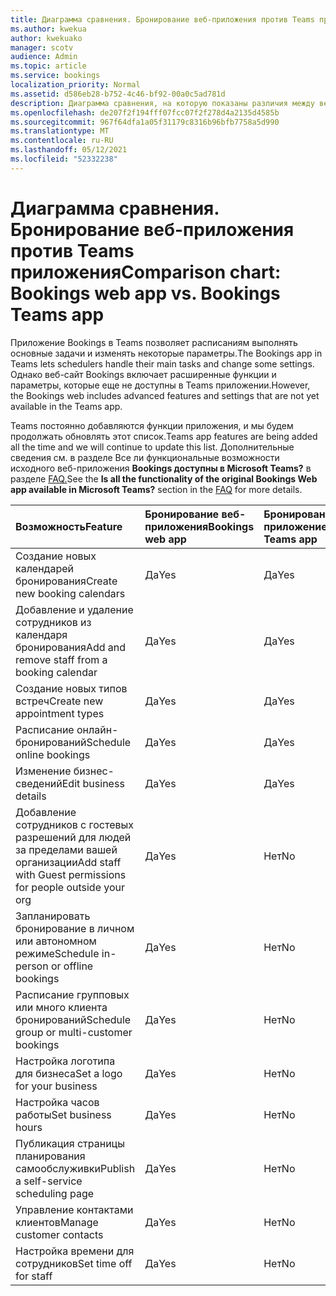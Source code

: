 ```yaml
---
title: Диаграмма сравнения. Бронирование веб-приложения против Teams приложения
ms.author: kwekua
author: kwekuako
manager: scotv
audience: Admin
ms.topic: article
ms.service: bookings
localization_priority: Normal
ms.assetid: d586eb28-b752-4c46-bf92-00a0c5ad781d
description: Диаграмма сравнения, на которую показаны различия между веб-приложением Bookings и приложением Bookings Teams.
ms.openlocfilehash: de207f2f194fff07fcc07f2f278d4a2135d4585b
ms.sourcegitcommit: 967f64dfa1a05f31179c8316b96bfb7758a5d990
ms.translationtype: MT
ms.contentlocale: ru-RU
ms.lasthandoff: 05/12/2021
ms.locfileid: "52332238"
---
```

# <a name="comparison-chart-bookings-web-app-vs-bookings-teams-app"></a><span data-ttu-id="d9cdf-103">Диаграмма сравнения. Бронирование веб-приложения против Teams приложения</span><span class="sxs-lookup"><span data-stu-id="d9cdf-103">Comparison chart: Bookings web app vs. Bookings Teams app</span></span>

<span data-ttu-id="d9cdf-104">Приложение Bookings в Teams позволяет расписаниям выполнять основные задачи и изменять некоторые параметры.</span><span class="sxs-lookup"><span data-stu-id="d9cdf-104">The Bookings app in Teams lets schedulers handle their main tasks and change some settings.</span></span> <span data-ttu-id="d9cdf-105">Однако веб-сайт Bookings включает расширенные функции и параметры, которые еще не доступны в Teams приложении.</span><span class="sxs-lookup"><span data-stu-id="d9cdf-105">However, the Bookings web includes advanced features and settings that are not yet available in the Teams app.</span></span>

<span data-ttu-id="d9cdf-106">Teams постоянно добавляются функции приложения, и мы будем продолжать обновлять этот список.</span><span class="sxs-lookup"><span data-stu-id="d9cdf-106">Teams app features are being added all the time and we will continue to update this list.</span></span> <span data-ttu-id="d9cdf-107">Дополнительные сведения см. в разделе Все ли функциональные возможности исходного веб-приложения **Bookings доступны в Microsoft Teams?** в разделе [FAQ.](bookings-faq.yml)</span><span class="sxs-lookup"><span data-stu-id="d9cdf-107">See the **Is all the functionality of the original Bookings Web app available in Microsoft Teams?** section in the [FAQ](bookings-faq.yml) for more details.</span></span>

| <span data-ttu-id="d9cdf-108">Возможность</span><span class="sxs-lookup"><span data-stu-id="d9cdf-108">Feature</span></span> | <span data-ttu-id="d9cdf-109">Бронирование веб-приложения</span><span class="sxs-lookup"><span data-stu-id="d9cdf-109">Bookings web app</span></span> | <span data-ttu-id="d9cdf-110">Бронирование Teams приложение</span><span class="sxs-lookup"><span data-stu-id="d9cdf-110">Bookings Teams app</span></span> |
|:---|:---|:---|
| <span data-ttu-id="d9cdf-111">Создание новых календарей бронирования</span><span class="sxs-lookup"><span data-stu-id="d9cdf-111">Create new booking calendars</span></span> | <span data-ttu-id="d9cdf-112">Да</span><span class="sxs-lookup"><span data-stu-id="d9cdf-112">Yes</span></span> | <span data-ttu-id="d9cdf-113">Да</span><span class="sxs-lookup"><span data-stu-id="d9cdf-113">Yes</span></span> |
| <span data-ttu-id="d9cdf-114">Добавление и удаление сотрудников из календаря бронирования</span><span class="sxs-lookup"><span data-stu-id="d9cdf-114">Add and remove staff from a booking calendar</span></span> | <span data-ttu-id="d9cdf-115">Да</span><span class="sxs-lookup"><span data-stu-id="d9cdf-115">Yes</span></span> | <span data-ttu-id="d9cdf-116">Да</span><span class="sxs-lookup"><span data-stu-id="d9cdf-116">Yes</span></span> |
| <span data-ttu-id="d9cdf-117">Создание новых типов встреч</span><span class="sxs-lookup"><span data-stu-id="d9cdf-117">Create new appointment types</span></span> | <span data-ttu-id="d9cdf-118">Да</span><span class="sxs-lookup"><span data-stu-id="d9cdf-118">Yes</span></span> | <span data-ttu-id="d9cdf-119">Да</span><span class="sxs-lookup"><span data-stu-id="d9cdf-119">Yes</span></span> |
| <span data-ttu-id="d9cdf-120">Расписание онлайн-бронирований</span><span class="sxs-lookup"><span data-stu-id="d9cdf-120">Schedule online bookings</span></span> | <span data-ttu-id="d9cdf-121">Да</span><span class="sxs-lookup"><span data-stu-id="d9cdf-121">Yes</span></span> | <span data-ttu-id="d9cdf-122">Да</span><span class="sxs-lookup"><span data-stu-id="d9cdf-122">Yes</span></span> |
| <span data-ttu-id="d9cdf-123">Изменение бизнес-сведений</span><span class="sxs-lookup"><span data-stu-id="d9cdf-123">Edit business details</span></span> | <span data-ttu-id="d9cdf-124">Да</span><span class="sxs-lookup"><span data-stu-id="d9cdf-124">Yes</span></span> | <span data-ttu-id="d9cdf-125">Да</span><span class="sxs-lookup"><span data-stu-id="d9cdf-125">Yes</span></span> |
| <span data-ttu-id="d9cdf-126">Добавление сотрудников с гостевых разрешений для людей за пределами вашей организации</span><span class="sxs-lookup"><span data-stu-id="d9cdf-126">Add staff with Guest permissions for people outside your org</span></span> | <span data-ttu-id="d9cdf-127">Да</span><span class="sxs-lookup"><span data-stu-id="d9cdf-127">Yes</span></span> | <span data-ttu-id="d9cdf-128">Нет</span><span class="sxs-lookup"><span data-stu-id="d9cdf-128">No</span></span> |
| <span data-ttu-id="d9cdf-129">Запланировать бронирование в личном или автономном режиме</span><span class="sxs-lookup"><span data-stu-id="d9cdf-129">Schedule in-person or offline bookings</span></span> | <span data-ttu-id="d9cdf-130">Да</span><span class="sxs-lookup"><span data-stu-id="d9cdf-130">Yes</span></span> | <span data-ttu-id="d9cdf-131">Нет</span><span class="sxs-lookup"><span data-stu-id="d9cdf-131">No</span></span> |
| <span data-ttu-id="d9cdf-132">Расписание групповых или много клиента бронирований</span><span class="sxs-lookup"><span data-stu-id="d9cdf-132">Schedule group or multi-customer bookings</span></span> | <span data-ttu-id="d9cdf-133">Да</span><span class="sxs-lookup"><span data-stu-id="d9cdf-133">Yes</span></span> | <span data-ttu-id="d9cdf-134">Нет</span><span class="sxs-lookup"><span data-stu-id="d9cdf-134">No</span></span> |
| <span data-ttu-id="d9cdf-135">Настройка логотипа для бизнеса</span><span class="sxs-lookup"><span data-stu-id="d9cdf-135">Set a logo for your business</span></span> | <span data-ttu-id="d9cdf-136">Да</span><span class="sxs-lookup"><span data-stu-id="d9cdf-136">Yes</span></span> | <span data-ttu-id="d9cdf-137">Нет</span><span class="sxs-lookup"><span data-stu-id="d9cdf-137">No</span></span> |
| <span data-ttu-id="d9cdf-138">Настройка часов работы</span><span class="sxs-lookup"><span data-stu-id="d9cdf-138">Set business hours</span></span> | <span data-ttu-id="d9cdf-139">Да</span><span class="sxs-lookup"><span data-stu-id="d9cdf-139">Yes</span></span> | <span data-ttu-id="d9cdf-140">Нет</span><span class="sxs-lookup"><span data-stu-id="d9cdf-140">No</span></span> |
| <span data-ttu-id="d9cdf-141">Публикация страницы планирования самообслуживки</span><span class="sxs-lookup"><span data-stu-id="d9cdf-141">Publish a self-service scheduling page</span></span> | <span data-ttu-id="d9cdf-142">Да</span><span class="sxs-lookup"><span data-stu-id="d9cdf-142">Yes</span></span> | <span data-ttu-id="d9cdf-143">Нет</span><span class="sxs-lookup"><span data-stu-id="d9cdf-143">No</span></span> |
| <span data-ttu-id="d9cdf-144">Управление контактами клиентов</span><span class="sxs-lookup"><span data-stu-id="d9cdf-144">Manage customer contacts</span></span> | <span data-ttu-id="d9cdf-145">Да</span><span class="sxs-lookup"><span data-stu-id="d9cdf-145">Yes</span></span> | <span data-ttu-id="d9cdf-146">Нет</span><span class="sxs-lookup"><span data-stu-id="d9cdf-146">No</span></span> |
| <span data-ttu-id="d9cdf-147">Настройка времени для сотрудников</span><span class="sxs-lookup"><span data-stu-id="d9cdf-147">Set time off for staff</span></span> | <span data-ttu-id="d9cdf-148">Да</span><span class="sxs-lookup"><span data-stu-id="d9cdf-148">Yes</span></span> | <span data-ttu-id="d9cdf-149">Нет</span><span class="sxs-lookup"><span data-stu-id="d9cdf-149">No</span></span> |
